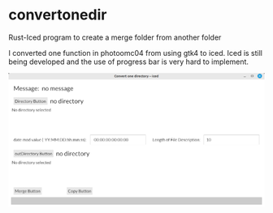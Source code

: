 # convertonedir
Rust-Iced program to create a merge folder from another folder

I converted one function in photoomc04 from using gtk4 to iced. Iced is still being developed and the use of progress bar is very hard to implement.

<img src="image/convone.png" width="800px" />
